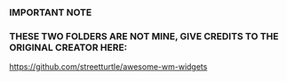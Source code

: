 ### IMPORTANT NOTE

### THESE TWO FOLDERS ARE NOT MINE, GIVE CREDITS TO THE ORIGINAL CREATOR HERE:
https://github.com/streetturtle/awesome-wm-widgets
